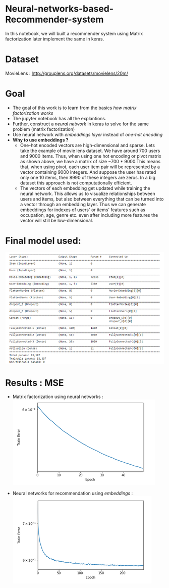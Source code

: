 # Neural-networks-based-Recommender-system
In this notebook, we will built a recommender system using Matrix factorization later implement the same in keras.

# Dataset
MovieLens : http://grouplens.org/datasets/movielens/20m/
# Goal
* The goal of this work is to learn from the basics *how matrix factorization works*
* The jupyter notebook has all the explantions.
* Further, construct a *neural network* in keras to solve for the same problem (matrix factorization)
* Use neural network with *embeddings layer* instead of *one-hot encoding*
* **Why to use embeddings ?**
  * One-hot encoded vectors are high-dimensional and sparse. Lets take the example of movie lens dataset. We have around 700 users and 9000 items. Thus, when using one hot encoding or pivot matrix as shown above, we have a matrix of size ~700   * 9000.This means that, when using pivot, each user item pair will be represented by a vector containing 9000 integers. And suppose the user has rated only one 10 items, then 8990 of these integers are zeros. In a big dataset this approach is not computationally efficient.
  * The vectors of each embedding get updated while training the neural network. This allows us to visualize relationships between users and items, but also between everything that can be turned into a vector through an embedding layer. Thus we can generate embeddings for indexes of users' or items' features such as occupation, age, genre etc. even after including more features the vector will still be low-dimensional.
  
  
  
# Final model used:
![alt text](png/finalmodel.png)

# Results : MSE
* Matrix factorization using neural networks :
![alt text](png/1.png)

  
* Neural networks for recommendation using *embeddings* :
![alt text](png/2.png)
